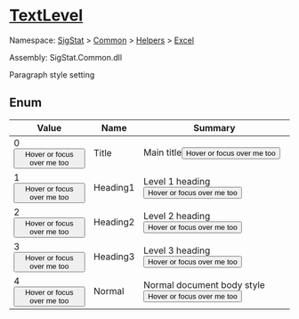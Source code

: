 # [TextLevel](./TextLevel.md)
Namespace: [SigStat]() > [Common](./../../README.md) > [Helpers](./../README.md) > [Excel](./README.md)

Assembly: SigStat.Common.dll


Paragraph style setting

##	Enum

| Value | Name | Summary | 
| --- | --- | --- | 
| 0<button style="pointer-events: none;">Hover or focus over me too</button>| Title| Main title<button style="pointer-events: none;">Hover or focus over me too</button>| <br>
| 1<button style="pointer-events: none;">Hover or focus over me too</button>| Heading1| Level 1 heading<button style="pointer-events: none;">Hover or focus over me too</button>| <br>
| 2<button style="pointer-events: none;">Hover or focus over me too</button>| Heading2| Level 2 heading<button style="pointer-events: none;">Hover or focus over me too</button>| <br>
| 3<button style="pointer-events: none;">Hover or focus over me too</button>| Heading3| Level 3 heading<button style="pointer-events: none;">Hover or focus over me too</button>| <br>
| 4<button style="pointer-events: none;">Hover or focus over me too</button>| Normal| Normal document body style<button style="pointer-events: none;">Hover or focus over me too</button>| <br>


